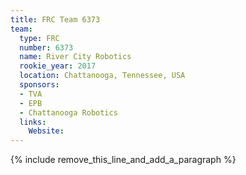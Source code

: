 ```yaml
---
title: FRC Team 6373
team:
  type: FRC
  number: 6373
  name: River City Robotics
  rookie_year: 2017
  location: Chattanooga, Tennessee, USA
  sponsors:
  - TVA
  - EPB
  - Chattanooga Robotics
  links:
    Website:
---
```


{% include remove_this_line_and_add_a_paragraph %}